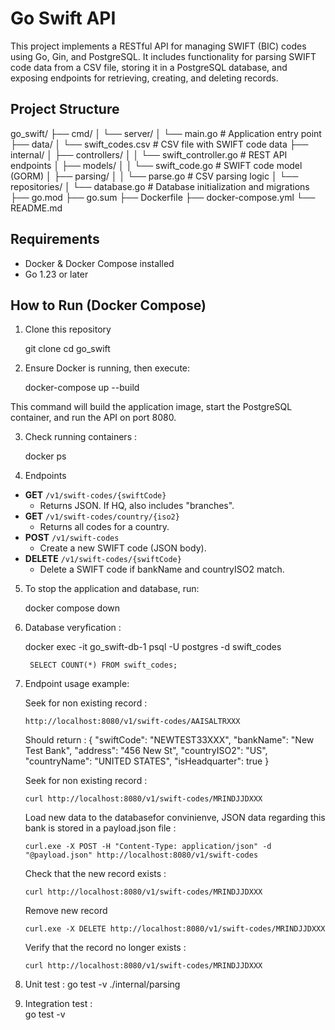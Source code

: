 # Go Swift API

This project implements a RESTful API for managing SWIFT (BIC) codes using Go, Gin, and PostgreSQL. It includes functionality for parsing SWIFT code data from a CSV file, storing it in a PostgreSQL database, and exposing endpoints for retrieving, creating, and deleting records.

## Project Structure
go_swift/ 
├── cmd/ 
│ └── server/ 
│ └── main.go # Application entry point 
├── data/ 
│ └── swift_codes.csv # CSV file with SWIFT code data 
├── internal/ 
│ ├── controllers/ 
│ │ └── swift_controller.go # REST API endpoints 
│ ├── models/ 
│ │ └── swift_code.go # SWIFT code model (GORM) 
│ ├── parsing/ 
│ │ └── parse.go # CSV parsing logic 
│ └── repositories/ 
│ └── database.go # Database initialization and migrations 
├── go.mod 
├── go.sum 
├── Dockerfile 
├── docker-compose.yml 
└── README.md


## Requirements

- Docker & Docker Compose installed
- Go 1.23 or later

## How to Run (Docker Compose)

1. Clone this repository

    git clone <repository-url>
    cd go_swift

2. Ensure Docker is running, then execute:

    docker-compose up --build

This command will build the application image, start the PostgreSQL container, and run the API on port 8080.

3. Check running containers : 

    docker ps



4. Endpoints 

- **GET** `/v1/swift-codes/{swiftCode}`
  - Returns JSON. If HQ, also includes "branches".
- **GET** `/v1/swift-codes/country/{iso2}`
  - Returns all codes for a country.
- **POST** `/v1/swift-codes`
  - Create a new SWIFT code (JSON body).
- **DELETE** `/v1/swift-codes/{swiftCode}`
  - Delete a SWIFT code if bankName and countryISO2 match.


5. To stop the application and database, run:

    docker compose down

6. Database veryfication : 

    docker exec -it go_swift-db-1 psql -U postgres -d swift_codes

        SELECT COUNT(*) FROM swift_codes;

7.  Endpoint usage example: 

    Seek for non existing record :

        http://localhost:8080/v1/swift-codes/AAISALTRXXX

    Should return : 
      {
    "swiftCode": "NEWTEST33XXX",
    "bankName": "New Test Bank",
    "address": "456 New St",
    "countryISO2": "US",
    "countryName": "UNITED STATES",
    "isHeadquarter": true
      }


    Seek for non existing record : 

        curl http://localhost:8080/v1/swift-codes/MRINDJJDXXX

    Load new data to the databasefor convinienve, JSON data regarding this bank is stored in a payload.json file :

        curl.exe -X POST -H "Content-Type: application/json" -d "@payload.json" http://localhost:8080/v1/swift-codes

    Check that the new record exists : 

        curl http://localhost:8080/v1/swift-codes/MRINDJJDXXX

    Remove new record

        curl.exe -X DELETE http://localhost:8080/v1/swift-codes/MRINDJJDXXX
    
    Verify that the record no longer exists : 

        curl http://localhost:8080/v1/swift-codes/MRINDJJDXXX

8. Unit test : 
    go test -v ./internal/parsing
9. Integration test :  
    go test -v

